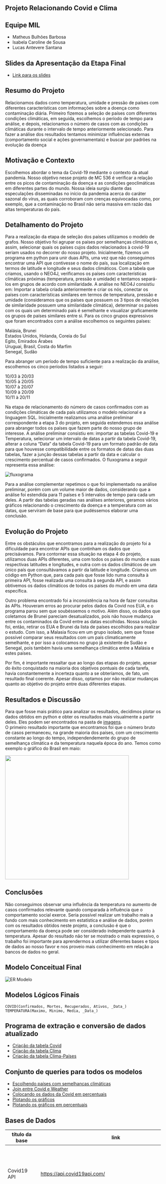 ## Projeto Relacionando Covid e Clima

## Equipe MIL
* Matheus Bulhões Barbosa
* Isabela Caroline de Sousa
* Lucas Antevere Santana

## Slides da Apresentação da Etapa Final

* [Link para os slides](https://github.com/MatheusBulhoes/MC536-Trabalho/blob/main/final/slides/pp%20banco%20de%20dados.pdf)

## Resumo do Projeto
Relacionamos dados como temperatura, umidade e pressão de países com diferentes características com informações sobre a doença como contaminação diária. Primeiro fizemos a seleção de países com diferentes condições climáticas, em seguida, escolhemos o período de tempo para análise, e depois, relacionamos o número de casos com as condições climáticas durante o intervalo de tempo anteriormente selecionado. Para fazer a análise dos resultados tentamos minimizar influências externas (comportamento social e ações governamentais) e buscar por padrões na evolução da doença

## Motivação e Contexto

Escolhemos abordar o tema da Covid-19 mediante o contexto da atual pandemia. Nosso objetivo nesse projeto de MC 536 é verificar a relação entre os picos de contaminação da doença e as condições geoclimáticas em diferentes partes do mundo. Nossa ideia surgiu diante das especulações disseminadas no início da pandemia acerca do caráter sazonal do vírus, as quais corroboram com crenças equivocadas como, por exemplo, que a contaminação no Brasil não seria massiva em razão das altas temperaturas do país.

## Detalhamento do Projeto
Para a realização da etapa de seleção dos países utilizamos o modelo de grafos. Nosso objetivo foi agrupar os países por semelhanças climáticas e, assim, selecionar quais os países cujos dados relacionados à covid-19 seriam usados no decorrer do nosso projeto. Inicialmente, fizemos um programa em python para unir duas APIs, uma vez que não conseguimos encontrar uma API que contivesse o nome do país, sua localização em termos de latitude e longitude e seus dados climáticos. Com a tabela que criamos, usando o NEO4J, verificamos os países com características climáticas próximas (temperatura, pressão e umidade) e tentamos separá-los em grupos de acordo com similaridade. A análise no NEO4J consistiu em: Importar a tabela criada anteriormente e criar os nós, conectar os países com características similares em termos de temperatura, pressão e umidade (consideramos que os países que possuem os 3 tipos de relações de similaridade possuem uma similaridade climática), determinar os países com os quais um determinado país é semelhante e visualizar graficamente os grupos de países similares entre si. Para os cinco grupos expressivos que foram encontrados com a análise escolhemos os seguintes países:

Malásia, Brunei <br/>
Estados Unidos, Holanda, Coreia do Sul <br/>
Egito, Emirados Árabes <br/>
Uruguai, Brasil, Costa do Marfim <br/>
Senegal, Sudão <br/>

Para abranger um período de tempo suficiente para a realização da análise, escolhemos os cinco períodos listados a seguir:

10/03 à 20/03 <br/>
10/05 à 20/05 <br/>
10/07 à 20/07 <br/>
10/09 à 20/09 <br/>
10/11 à 20/11 <br/>

Na etapa de relacionamento do número de casos confirmados com as condições climáticas de cada país utilizamos o modelo relacional e a linguagem SQL. Inicialmente realizamos uma análise preliminar correspondente a etapa 3 do projeto, em seguida estendemos essa análise para abranger todos os países que fazem parte do nosso grupo de interesse. A análise preliminar consistiu em: importar as tabelas Covid-19 e Temperatura, selecionar um intervalo de datas a partir da tabela Covid-19, alterar a coluna “Data” da tabela Covid-19 para um formato padrão de data para que houvesse compatibilidade entre os formatos de datas das duas tabelas, fazer a junção dessas tabelas a partir da data e calcular o crescimento percentual de casos confirmados. O fluxograma a seguir representa essa análise:

![fluxograma](https://github.com/MatheusBulhoes/MC536-Trabalho/blob/main/final/images/Fluxograma%20analise%20preliminar%20etapa%203.png)

Para a análise complementar repetimos o que foi implementado na análise preliminar, porém com um volume maior de dados, considerando que a análise foi estendida para 11 países e 5 intervalos de tempo para cada um deles. 
A partir das tabelas geradas nas análises anteriores, geramos vários gráficos relacionando o crescimento da doença e a temperatura com as datas, que serviram de base para que pudéssemos elaborar uma conclusão.


## Evolução do Projeto
<p>Entre os obstáculos que encontramos para a realização do projeto foi a dificuldade para encontrar APIs que continham os dados que precisávamos. Para contornar essa situação na etapa 4 do projeto, utilizamos duas APIs diferentes, uma com todos os países do mundo e suas respectivas latitudes e longitudes, e outra com os dados climáticos de um único país que consultávamos a partir da latitude e longitude. Criamos um código em Python que, para cada país que fosse lido numa consulta à primeira API, fosse realizada uma consulta à segunda API, e assim obtivemos os dados climáticos de todos os países do mundo em uma data específica.</p>
<p>Outro problema encontrado foi a inconsistência na hora de fazer consultas às APIs. Houveram erros ao procurar pelos dados da Covid nos EUA, e o programa parou sem que soubéssemos o motivo. Além disso, os dados que coletamos de Brunei pareciam desatualizados, pois não houve mudança entre os contaminados da Covid entre as datas escolhidas. Nossa solução foi, então, retirar os EUA e Brunei da lista de países escolhidos para realizar o estudo. Com isso, a Malasia ficou em um grupo isolado, sem que fosse possível comparar seus resultados com um país climaticamente semelhante, e por isso a colocamos no grupo já existente de Sudão e Senegal, pois também havia uma semelhança climática entre a Malásia e estes países.</p>
<p>Por fim, é importante ressaltar que ao longo das etapas do projeto, apesar do êxito conquistado na maioria dos objetivos pontuais de cada tarefa, havia constantemente a incerteza quanto a se obteríamos, de fato, um resultado final coerente. Apesar disso, optamos por não realizar mudanças quanto ao objetivo do projeto entre duas diferentes etapas. </p>

## Resultados e Discussão
Para que fosse mais prático para analizar os resultados, decidimos plotar os dados obtidos em python e obter os resultados mais visualmente a partir deles. Eles podem ser encontrados na pasta de [imagens](https://github.com/MatheusBulhoes/MC536-Trabalho/tree/main/final/images). <br/>
O primeiro resultado importante que encontramos foi que o número bruto de casos permaneceu, na grande maioria dos países, com um crescimento constante ao longo do tempo, independendemente do grupo de semelhança climática e da temperatura naquela época do ano. Temos como exemplo o gráfico do Brasil em maio:

<img src="https://github.com/MatheusBulhoes/MC536-Trabalho/blob/main/final/images/Brazil/5_2020.png" width=400 style="vertical-align:middle">



## Conclusões
Não conseguimos observar uma influência da temperatura no aumento de casos confirmados relevante quando comparada à influência que o comportamento social exerce. Seria possível realizar um trabalho mais a fundo com mais conhecimento em estatística e análise de dados, porém com os resultados obtidos neste projeto, a conclusão é que o comportamento da doença pode ser considerado independente quanto à temperatura. Apesar do resultado não ter se mostrado o mais expressivo, o trabalho foi importante para aprendermos a utilizar diferentes bases e tipos de dados ao nosso favor e nos proveio mais conhecimento em relação a bancos de dados no geral.

## Modelo Conceitual Final

![ER Modelo](https://github.com/MatheusBulhoes/MC536-Trabalho/blob/main/final/images/Modelo%20Conceitual.png)

## Modelos Lógicos Finais

~~~
COVID(Confirmados, Mortes, Recuperados, Ativos, _Data_)
TEMPERATURA(Maximo, Minimo, Media, _Data_)
~~~

## Programa de extração e conversão de dados atualizado

* [Criação da tabela Covid](https://github.com/MatheusBulhoes/MC536-Trabalho/blob/main/final/notebooks/covid_convert.ipynb)
* [Criação da tabela Clima](https://github.com/MatheusBulhoes/MC536-Trabalho/blob/main/final/notebooks/weather_convert.ipynb)
* [Criação da tabela Clima-Países](https://github.com/MatheusBulhoes/MC536-Trabalho/blob/main/stage04/notebooks/convert.ipynb)

## Conjunto de queries para todos os modelos

* [Escolhendo países com semelhanças climáticas](https://github.com/MatheusBulhoes/MC536-Trabalho/blob/main/final/src/queries_cypher.md)
* [Join entre Covid e Weather](https://github.com/MatheusBulhoes/MC536-Trabalho/blob/main/final/notebooks/join_content.ipynb)
* [Colocando os dados da Covid em percentuais](https://github.com/MatheusBulhoes/MC536-Trabalho/blob/main/final/notebooks/percent_convert.ipynb)
* [Plotando os gráficos](https://github.com/MatheusBulhoes/MC536-Trabalho/blob/main/final/plot_content.ipynb)
* [Plotando os gráficos em percentuais](https://github.com/MatheusBulhoes/MC536-Trabalho/blob/main/final/plot_percent.ipynb)

## Bases de Dados

título da base | link | breve descrição
----- | ----- | -----
Covid19 API | https://api.covid19api.com/ | Contém os principais dados da covid, como contaminação, mortes e recuperados, em todos os países
World Weather Online | https://www.worldweatheronline.com/developer/api/docs/local-city-town-weather-api.aspx | Contém informações históricas dos dados climáticos de diversas cidades do mundo
Ip Geolocation API | https://api.ipgeolocationapi.com/countries | Contém as coordenadas geográficas da maioria das cidades e países. Será usada em conjunto com a Open Weather Map pois essa requer as coordenadas para buscar os dados climáticos
Open Weather Map | http://api.openweathermap.org/data/ |  Contém os dados de temperatura, pressão e umidade dos países a partir de sua latitude e longitude

## Arquivos de Dados

nome do arquivo | link | breve descrição
----- | ----- | -----
Covid | https://github.com/MatheusBulhoes/MC536-Trabalho/blob/main/final/data/interim/covid.csv | Tabela que apresenta os dados da Covid nos países escolhidos para os intervalos de datas escolhidos
Clima | https://github.com/MatheusBulhoes/MC536-Trabalho/blob/main/final/data/interim/weather.csv | Tabela que apresenta os dados climáticos nos países escolhidos para os intervalos de datas escolhidos
Clima-Países | https://github.com/MatheusBulhoes/MC536-Trabalho/blob/main/stage04/data/countries_weather.csv | Tabela relacionando os dados climáticos de todos os países, usado na seleção dos países
Conteúdo Total | https://github.com/MatheusBulhoes/MC536-Trabalho/blob/main/final/data/processed/content.csv | Tabela que contém tanto os dados climáticos quanto os dados da Covid nos mesmos intervalos de data
Conteúdo Percentual | https://github.com/MatheusBulhoes/MC536-Trabalho/blob/main/final/data/processed/content_percent.csv | Tabela que contém os tanto os dados climáticos quanto os dados percentuais da Covid nos mesmos intervalos de data
